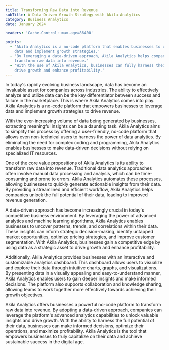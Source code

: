 ```yaml
---
title: Transforming Raw Data into Revenue
subTitle: A Data-Driven Growth Strategy with Akila Analytics
category: Business Analytics
date: January 2024

headers: 'Cache-Control: max-age=86400'

points:
  - 'Akila Analytics is a no-code platform that enables businesses to utilize
    data and implement growth strategies.'
  - 'By leveraging a data-driven approach, Akila Analytics helps companies
    transform raw data into revenue.'
  - 'With the use of Akila Analytics, businesses can fully harness their data to
    drive growth and enhance profitability.'
---
```


In today's rapidly evolving business landscape, data has become an invaluable
asset for companies across industries. The ability to effectively analyze and
utilize data can be the key differentiator between success and failure in the
marketplace. This is where Akila Analytics comes into play. Akila Analytics is a
no-code platform that empowers businesses to leverage data and implement growth
strategies to drive revenue.

With the ever-increasing volume of data being generated by businesses,
extracting meaningful insights can be a daunting task. Akila Analytics aims to
simplify this process by offering a user-friendly, no-code platform that allows
even non-technical users to harness the power of data analytics. By eliminating
the need for complex coding and programming, Akila Analytics enables businesses
to make data-driven decisions without relying on specialized IT resources.

One of the core value propositions of Akila Analytics is its ability to
transform raw data into revenue. Traditional data analytics approaches often
involve manual data processing and analysis, which can be time-consuming and
prone to errors. Akila Analytics automates these processes, allowing businesses
to quickly generate actionable insights from their data. By providing a
streamlined and efficient workflow, Akila Analytics helps companies unlock the
full potential of their data, leading to improved revenue generation.

A data-driven approach has become increasingly crucial in today's competitive
business environment. By leveraging the power of advanced analytics and machine
learning algorithms, Akila Analytics enables businesses to uncover patterns,
trends, and correlations within their data. These insights can inform strategic
decision-making, identify untapped market opportunities, optimize pricing
strategies, and improve customer segmentation. With Akila Analytics, businesses
gain a competitive edge by using data as a strategic asset to drive growth and
enhance profitability.

Additionally, Akila Analytics provides businesses with an interactive and
customizable analytics dashboard. This dashboard allows users to visualize and
explore their data through intuitive charts, graphs, and visualizations. By
presenting data in a visually appealing and easy-to-understand manner, Akila
Analytics enables users to gain deeper insights and make informed decisions. The
platform also supports collaboration and knowledge sharing, allowing teams to
work together more effectively towards achieving their growth objectives.

Akila Analytics offers businesses a powerful no-code platform to transform raw
data into revenue. By adopting a data-driven approach, companies can leverage
the platform's advanced analytics capabilities to unlock valuable insights and
drive growth. With the ability to harness the full potential of their data,
businesses can make informed decisions, optimize their operations, and maximize
profitability. Akila Analytics is the tool that empowers businesses to truly
capitalize on their data and achieve sustainable success in the digital age.
